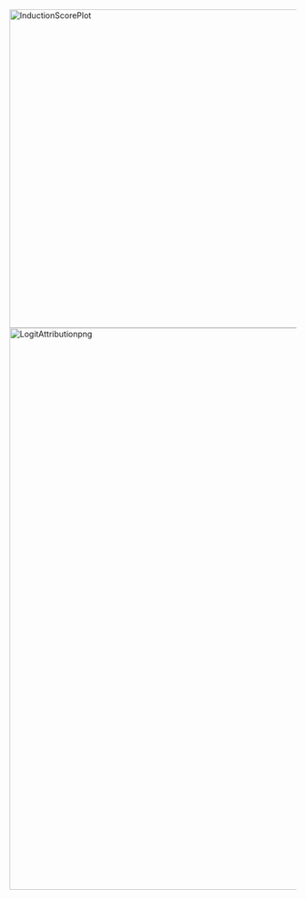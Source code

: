 <img width="559" alt="InductionScorePlot" src="https://github.com/user-attachments/assets/4d6287b7-c05e-4609-a88c-18ccb368b81c">

<img width="986" alt="LogitAttributionpng" src="https://github.com/user-attachments/assets/f66e0640-8b14-4926-a052-e51b831fd189">
